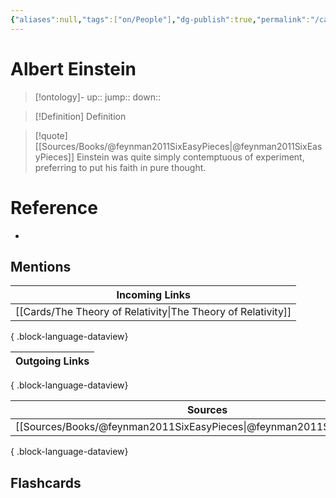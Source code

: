```yaml
---
{"aliases":null,"tags":["on/People"],"dg-publish":true,"permalink":"/cards/albert-einstein/","dgPassFrontmatter":true}
---
```


# Albert Einstein

> [!ontology]-
> up:: 
> jump:: 
> down:: 

> [!Definition] Definition
> 

> [!quote] [[Sources/Books/@feynman2011SixEasyPieces\|@feynman2011SixEasyPieces]]
> Einstein was quite simply contemptuous of experiment, preferring to put his faith in pure thought.

# Reference
- 

## Mentions

| Incoming Links                                                  |
| --------------------------------------------------------------- |
| [[Cards/The Theory of Relativity\|The Theory of Relativity]] |

{ .block-language-dataview}

| Outgoing Links |
| -------------- |

{ .block-language-dataview}

| Sources                                                                   |
| ------------------------------------------------------------------------- |
| [[Sources/Books/@feynman2011SixEasyPieces\|@feynman2011SixEasyPieces]] |

{ .block-language-dataview}

## Flashcards 
